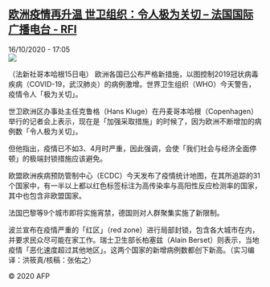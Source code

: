 <!--1602863707000-->
[欧洲疫情再升温  世卫组织：令人极为关切 – 法国国际广播电台 - RFI](http://www.rfi.fr//cn/contenu/20201016-%E6%AC%A7%E6%B4%B2%E7%96%AB%E6%83%85%E5%86%8D%E5%8D%87%E6%B8%A9-%E4%B8%96%E5%8D%AB%E7%BB%84%E7%BB%87%E4%BB%A4%E4%BA%BA%E6%9E%81%E4%B8%BA%E5%85%B3%E5%88%87)
------

<div>16/10/2020 - 17:05</div><img src="https://s.rfi.fr/media/display/1eff3260-0fc6-11eb-aa4d-005056bff430/w:310/p:16x9/int0020b.201016230503.jpg"><div class="t-content__body u-clearfix"><p>（法新社哥本哈根15日电）    欧洲各国已公布严格新措施，以图控制2019冠状病毒疾病（COVID-19，武汉肺炎）的病例激增。世界卫生组织（WHO）今天警告，疫情令人「极为关切」。</p><p>    世卫欧洲区办事处主任克鲁格（Hans Kluge）在丹麦哥本哈根（Copenhagen）举行的记者会上表示，现在是「加强采取措施」的时候了，因为欧洲不断增加的病例数「令人极为关切」。</p><p>    但他指出，疫情已不如3、4月时严重，因此强调，会使「我们社会与经济全面停顿」的极端封锁措施应该避免。</p><p>    欧盟欧洲疾病预防管制中心（ECDC）今天发布了疫情统计地图，在其所追踪的31个国家中，有一半以上都以红色标签标注为高传染率与高阳性反应检测率的国家，其中也包含非欧盟国家。</p><p>    法国巴黎等9个城市即将实施宵禁，德国则对人群聚集实施了新限制。</p><p>    波兰宣布在疫情严重的「红区」（red zone）进行局部封锁，包含各大城市在内，并要求民众尽可能在家工作。瑞士卫生部长柏塞兹（Alain Berset）则表示，当地疫情「恶化速度超过其他地区」。这两个国家的新增病例数都创下新高。（实习编译：洪筱真/核稿：张佑之）</p><p class="t-copyright">© 2020 AFP</p>        </div>
